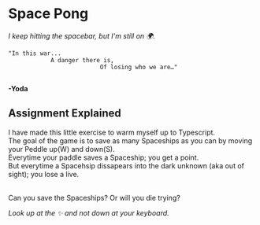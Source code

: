 # Space Pong
_I keep hitting the spacebar, but I'm still on 🌍._

```
"In this war...
            A danger there is,
                          Of losing who we are…"
                          
```                     
**-Yoda**

## Assignment Explained
I have made this little exercise to warm myself up to Typescript. <br>
The goal of the game is to save as many Spaceships as you can by moving your Peddle up(W) and down(S). <br>
Everytime your paddle saves a Spaceship; you get a point.<br>
But everytime a Spacehsip dissapears into the dark unknown (aka out of sight); you lose a live.<br>

<br>Can you save the Spaceships? Or will you die trying?<br>

_Look up at the ✨ and not down at your keyboard._

<br>

